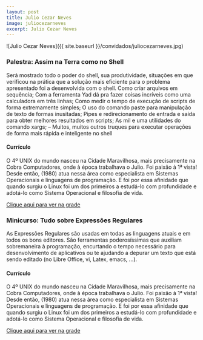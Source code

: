 ```yaml
---
layout: post
title: Julio Cezar Neves
image: juliocezarneves
excerpt: Julio Cezar Neves
---
```

![Julio Cezar Neves]({{ site.baseurl }}/convidados/juliocezarneves.jpg)


### Palestra: Assim na Terra como no Shell 

Será mostrado todo o poder do shell, sua produtividade, situações em que verificou na prática que a solução mais eficiente para o problema apresentado foi a desenvolvida com o shell. Como  criar arquivos em sequência; Com a ferramenta Yad dá pra fazer coisas incríveis como uma calculadora em três linhas; Como medir o tempo de execução de scripts de forma extremamente simples; O uso do comando paste para manipulação de texto de formas inusitadas; Pipes e redirecionamento de entrada e saída para obter melhores resultados em scripts; As mil e uma utilidades do comando xargs; – Muitos, muitos outros truques para executar operações de forma mais rápida e inteligente no shell

#### Currículo
O 4º UNIX do mundo nasceu na Cidade Maravilhosa, mais precisamente na Cobra Computadores, onde à época trabalhava o Julio. Foi paixão à 1ª vista! Desde então, (1980) atua nessa área como especialista em Sistemas Operacionais e linguagens de programação. E foi por essa afinidade que quando surgiu o Linux foi um dos primeiros a estudá-lo com profundidade e adotá-lo como Sistema Operacional e filosofia de vida.

[Clique aqui para ver na grade](https://ftsl.websiteseguro.com/ftsl9/grade/detail.html?pid=251)

### Minicurso: Tudo sobre Expressões Regulares 

As Expressões Regulares são usadas em todas as linguagens atuais e em todos os bons editores. São ferramentas poderosíssimas que auxiliam sobremaneira à programação, encurtando o tempo necessário para desenvolvimento de aplicativos ou te ajudando a depurar um texto que está sendo editado (no Libre Office, vi, Latex, emacs, ...).

#### Currículo
O 4º UNIX do mundo nasceu na Cidade Maravilhosa, mais precisamente na Cobra Computadores, onde à época trabalhava o Julio. Foi paixão à 1ª vista! Desde então, (1980) atua nessa área como especialista em Sistemas Operacionais e linguagens de programação. E foi por essa afinidade que quando surgiu o Linux foi um dos primeiros a estudá-lo com profundidade e adotá-lo como Sistema Operacional e filosofia de vida.

[Clique aqui para ver na grade](https://ftsl.websiteseguro.com/ftsl9/grade/detail.html?pid=252)


